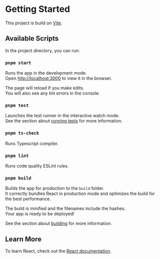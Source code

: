 # Getting Started

This project is build on [Vite](https://vitejs.dev/guide).

## Available Scripts

In the project directory, you can run:

### `pnpm start`

Runs the app in the development mode.\
Open [http://localhost:3000](http://localhost:3000) to view it in the browser.

The page will reload if you make edits.\
You will also see any lint errors in the console.

### `pnpm test`

Launches the test runner in the interactive watch mode.\
See the section about [running tests](https://vitest.dev) for more information.

### `pnpm ts-check`

Runs Typescript compiler.

### `pnpm lint`

Runs code quality ESLint rules.

### `pnpm build`

Builds the app for production to the `build` folder.\
It correctly bundles React in production mode and optimizes the build for the best performance.

The build is minified and the filenames include the hashes.\
Your app is ready to be deployed!

See the section about [building](https://vitejs.dev/guide/build) for more information.

## Learn More

To learn React, check out the [React documentation](https://reactjs.org/).
